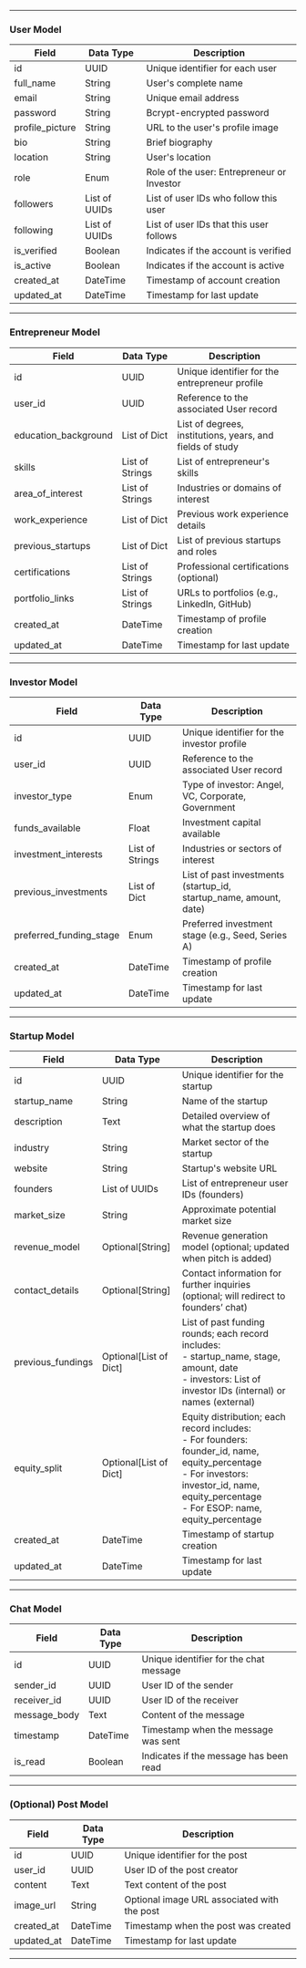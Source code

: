
---

### **User Model**
| Field             | Data Type         | Description                                                   |
|-------------------|-------------------|---------------------------------------------------------------|
| id                | UUID              | Unique identifier for each user                               |
| full_name         | String            | User's complete name                                          |
| email             | String            | Unique email address                                          |
| password          | String            | Bcrypt-encrypted password                                     |
| profile_picture   | String            | URL to the user's profile image                               |
| bio               | String            | Brief biography                                               |
| location          | String            | User's location                                               |
| role              | Enum              | Role of the user: Entrepreneur or Investor                    |
| followers         | List of UUIDs     | List of user IDs who follow this user                         |
| following         | List of UUIDs     | List of user IDs that this user follows                        |
| is_verified       | Boolean           | Indicates if the account is verified                          |
| is_active         | Boolean           | Indicates if the account is active                            |
| created_at        | DateTime          | Timestamp of account creation                                 |
| updated_at        | DateTime          | Timestamp for last update                                     |

---

### **Entrepreneur Model**
| Field                | Data Type         | Description                                                                |
|----------------------|-------------------|----------------------------------------------------------------------------|
| id                   | UUID              | Unique identifier for the entrepreneur profile                             |
| user_id              | UUID              | Reference to the associated User record                                    |
| education_background | List of Dict      | List of degrees, institutions, years, and fields of study                  |
| skills               | List of Strings   | List of entrepreneur's skills                                              |
| area_of_interest     | List of Strings   | Industries or domains of interest                                          |
| work_experience      | List of Dict      | Previous work experience details                                           |
| previous_startups    | List of Dict      | List of previous startups and roles                                        |
| certifications       | List of Strings   | Professional certifications (optional)                                   |
| portfolio_links      | List of Strings   | URLs to portfolios (e.g., LinkedIn, GitHub)                                  |
| created_at           | DateTime          | Timestamp of profile creation                                              |
| updated_at           | DateTime          | Timestamp for last update                                                  |

---

### **Investor Model**
| Field                   | Data Type         | Description                                                 |
|-------------------------|-------------------|-------------------------------------------------------------|
| id                      | UUID              | Unique identifier for the investor profile                  |
| user_id                 | UUID              | Reference to the associated User record                     |
| investor_type           | Enum              | Type of investor: Angel, VC, Corporate, Government            |
| funds_available         | Float             | Investment capital available                                |
| investment_interests    | List of Strings   | Industries or sectors of interest                           |
| previous_investments    | List of Dict      | List of past investments (startup_id, startup_name, amount, date) |
| preferred_funding_stage | Enum              | Preferred investment stage (e.g., Seed, Series A)             |
| created_at              | DateTime          | Timestamp of profile creation                               |
| updated_at              | DateTime          | Timestamp for last update                                   |

---

### **Startup Model**
| Field              | Data Type         | Description                                                                                           |
|--------------------|-------------------|-------------------------------------------------------------------------------------------------------|
| id                 | UUID              | Unique identifier for the startup                                                                     |
| startup_name       | String            | Name of the startup                                                                                   |
| description        | Text              | Detailed overview of what the startup does                                                            |
| industry           | String            | Market sector of the startup                                                                          |
| website            | String            | Startup's website URL                                                                                 |
| founders           | List of UUIDs     | List of entrepreneur user IDs (founders)                                                              |
| market_size        | String            | Approximate potential market size                                                                     |
| revenue_model      | Optional[String]  | Revenue generation model (optional; updated when pitch is added)                                      |
| contact_details    | Optional[String]  | Contact information for further inquiries (optional; will redirect to founders’ chat)                 |
| previous_fundings  | Optional[List of Dict] | List of past funding rounds; each record includes: <br> - startup_name, stage, amount, date <br> - investors: List of investor IDs (internal) or names (external) |
| equity_split       | Optional[List of Dict] | Equity distribution; each record includes: <br> - For founders: founder_id, name, equity_percentage <br> - For investors: investor_id, name, equity_percentage <br> - For ESOP: name, equity_percentage |
| created_at         | DateTime          | Timestamp of startup creation                                                                         |
| updated_at         | DateTime          | Timestamp for last update                                                                             |

---

### **Chat Model**
| Field        | Data Type         | Description                                               |
|--------------|-------------------|-----------------------------------------------------------|
| id           | UUID              | Unique identifier for the chat message                     |
| sender_id    | UUID              | User ID of the sender                                       |
| receiver_id  | UUID              | User ID of the receiver                                     |
| message_body | Text              | Content of the message                                       |
| timestamp    | DateTime          | Timestamp when the message was sent                          |
| is_read      | Boolean           | Indicates if the message has been read                       |

---

### **(Optional) Post Model**
| Field         | Data Type         | Description                                       |
|---------------|-------------------|---------------------------------------------------|
| id            | UUID              | Unique identifier for the post                     |
| user_id       | UUID              | User ID of the post creator                        |
| content       | Text              | Text content of the post                           |
| image_url     | String            | Optional image URL associated with the post         |
| created_at    | DateTime          | Timestamp when the post was created                |
| updated_at    | DateTime          | Timestamp for last update                           |

---
